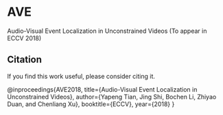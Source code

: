# AVE

Audio-Visual Event Localization in Unconstrained Videos (To appear in ECCV 2018)

## Citation

If you find this work useful, please consider citing it.

@inproceedings{AVE2018,
  title={Audio-Visual Event Localization in Unconstrained Videos},
  author={Yapeng Tian, Jing Shi, Bochen Li, Zhiyao Duan, and Chenliang Xu},
  booktitle={ECCV},
  year={2018}
}


